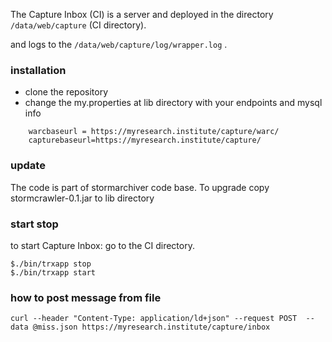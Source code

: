 The Capture Inbox (CI) is a server and deployed in the directory `/data/web/capture` (CI directory).

and logs to the ` /data/web/capture/log/wrapper.log ` .
### installation
* clone the repository
* change the my.properties at lib directory with your endpoints  and mysql info

```
    warcbaseurl = https://myresearch.institute/capture/warc/
    capturebaseurl=https://myresearch.institute/capture/
```


### update
The code is part of stormarchiver code base. To upgrade copy  stormcrawler-0.1.jar  to lib directory
### start stop

to start Capture Inbox: go to the CI directory.
```
$./bin/trxapp stop
$./bin/trxapp start
```
### how to post message from file
```
curl --header "Content-Type: application/ld+json" --request POST  --data @miss.json https://myresearch.institute/capture/inbox 
```